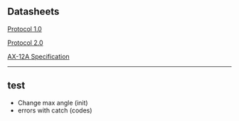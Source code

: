 ## Datasheets

[Protocol 1.0](http://emanual.robotis.com/docs/en/dxl/protocol1/)

[Protocol 2.0](http://emanual.robotis.com/docs/en/dxl/protocol2/)

[AX-12A Specification](http://emanual.robotis.com/docs/en/dxl/ax/ax-12a/#control-table-of-eeprom-area)

---

## test

* Change max angle (init)
* errors with catch (codes)
